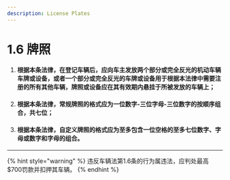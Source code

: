 ```yaml
---
description: License Plates
---
```


# 1.6 牌照

1. #### 根据本条法律，在登记车辆后，应向车主发放两个部分或完全反光的机动车辆车牌或设备，或者一个部分或完全反光的车牌或设备用于根据本法律中需要注册的所有其他车辆，牌照或设备应在其有效期内悬挂于所被发放的车辆上；
2. #### 根据本条法律，常规牌照的格式应为一位数字-三位字母-三位数字的按顺序组合，共七位；
3. #### 根据本条法律，自定义牌照的格式应为至多包含一位空格的至多七位数字、字母或数字和字母的组合。

***

{% hint style="warning" %}
违反车辆法第1.6条的行为属违法，应判处最高$700罚款并扣押其车辆。
{% endhint %}
